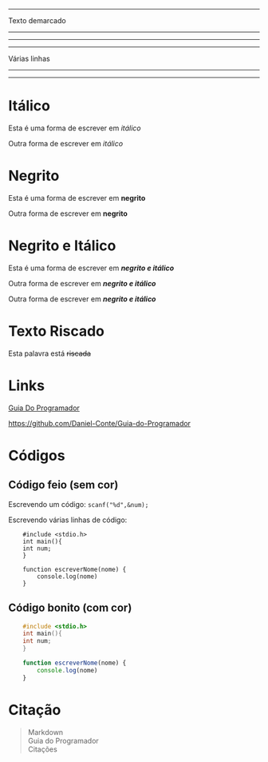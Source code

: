 <!-- Usando 3+ hífens cria-se uma linha -->
<!-- Sempre deixe os hífens isolados pra não interagir com a linha de baixo e de cima -->

---

Texto demarcado

---

-------
-----

Várias linhas

------
---

# Itálico

<!-- Envolve com underlines "_" -->
Esta é uma forma de escrever em _itálico_

<!-- Envolve com asteriscos "*" -->
Outra forma de escrever em *itálico*

# Negrito

<!-- Envolve com 2 asteriscos "**" -->
Esta é uma forma de escrever em **negrito**

<!-- Envolve com 2 underlines "__" -->
Outra forma de escrever em __negrito__

# Negrito e Itálico

<!-- Envolve com 2 underlines e 1 asterisco "__*" -->
Esta é uma forma de escrever em __*negrito e itálico*__

<!-- Envolve com 3 asteriscos "***" -->
Outra forma de escrever em ***negrito e itálico***

<!-- Envolve com 3 underlines "___" -->
Outra forma de escrever em ___negrito e itálico___

# Texto Riscado

<!-- Basta envolver o texto com 2 tils "~~"  -->
Esta palavra está ~~riscada~~

# Links

<!-- [<NomeDoLink>](<link> ["<titleDoLink>"]) 'titleDoLink' é o texto que aparece quando o mouse fica em cima do link-->
[Guia Do Programador](https://github.com/Daniel-Conte/Guia-do-Programador "Meu repositório no GitHub")


<!-- link normal -->
<https://github.com/Daniel-Conte/Guia-do-Programador>

# Códigos

## Código feio (sem cor)

<!-- Envolve com crase " ` " -->
Escrevendo um código: `scanf("%d",&num);`

<!-- Envolve com 3+ crases " ``` " -->
Escrevendo várias linhas de código:
```
    #include <stdio.h>
    int main(){
    int num;
    }
```

```
    function escreverNome(nome) {
        console.log(nome)
    }
```

## Código bonito (com cor)

<!-- Basta colocar o nome da linguagem após as primeiras crases -->
``` C++
    #include <stdio.h>
    int main(){
    int num;
    }
```

``` Javascript
    function escreverNome(nome) {
        console.log(nome)
    }
```

# Citação

<!-- Coloca um sinal de maior que ">" no inicio -->
<!-- Dê um "TAB" no fim de cada linha ou pule uma linha para deixar um embaixo do outro -->
> Markdown  
> Guia do Programador   
> Citações